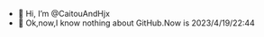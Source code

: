 - 👋 Hi, I’m @CaitouAndHjx
- 👀 Ok,now,I know nothing about GitHub.Now is 2023/4/19/22:44

<!---
CaitouAndHjx/CaitouAndHjx is a ✨ special ✨ repository because its `README.md` (this file) appears on your GitHub profile.
You can click the Preview link to take a look at your changes.
--->
